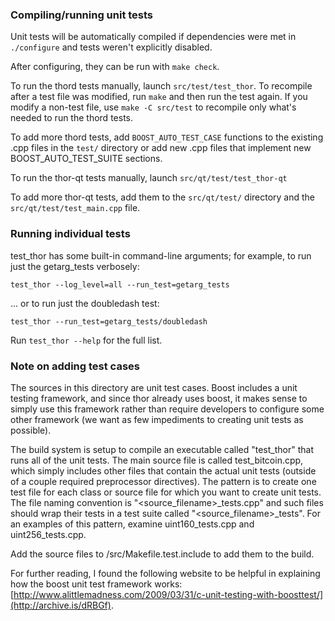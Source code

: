 ### Compiling/running unit tests

Unit tests will be automatically compiled if dependencies were met in `./configure`
and tests weren't explicitly disabled.

After configuring, they can be run with `make check`.

To run the thord tests manually, launch `src/test/test_thor`. To recompile
after a test file was modified, run `make` and then run the test again. If you
modify a non-test file, use `make -C src/test` to recompile only what's needed
to run the thord tests.

To add more thord tests, add `BOOST_AUTO_TEST_CASE` functions to the existing
.cpp files in the `test/` directory or add new .cpp files that
implement new BOOST_AUTO_TEST_SUITE sections.

To run the thor-qt tests manually, launch `src/qt/test/test_thor-qt`

To add more thor-qt tests, add them to the `src/qt/test/` directory and
the `src/qt/test/test_main.cpp` file.

### Running individual tests

test_thor has some built-in command-line arguments; for
example, to run just the getarg_tests verbosely:

    test_thor --log_level=all --run_test=getarg_tests

... or to run just the doubledash test:

    test_thor --run_test=getarg_tests/doubledash

Run `test_thor --help` for the full list.

### Note on adding test cases

The sources in this directory are unit test cases.  Boost includes a
unit testing framework, and since thor already uses boost, it makes
sense to simply use this framework rather than require developers to
configure some other framework (we want as few impediments to creating
unit tests as possible).

The build system is setup to compile an executable called "test_thor"
that runs all of the unit tests.  The main source file is called
test_bitcoin.cpp, which simply includes other files that contain the
actual unit tests (outside of a couple required preprocessor
directives).  The pattern is to create one test file for each class or
source file for which you want to create unit tests.  The file naming
convention is "<source_filename>_tests.cpp" and such files should wrap
their tests in a test suite called "<source_filename>_tests".  For an
examples of this pattern, examine uint160_tests.cpp and
uint256_tests.cpp.

Add the source files to /src/Makefile.test.include to add them to the build.

For further reading, I found the following website to be helpful in
explaining how the boost unit test framework works:
[http://www.alittlemadness.com/2009/03/31/c-unit-testing-with-boosttest/](http://archive.is/dRBGf).
